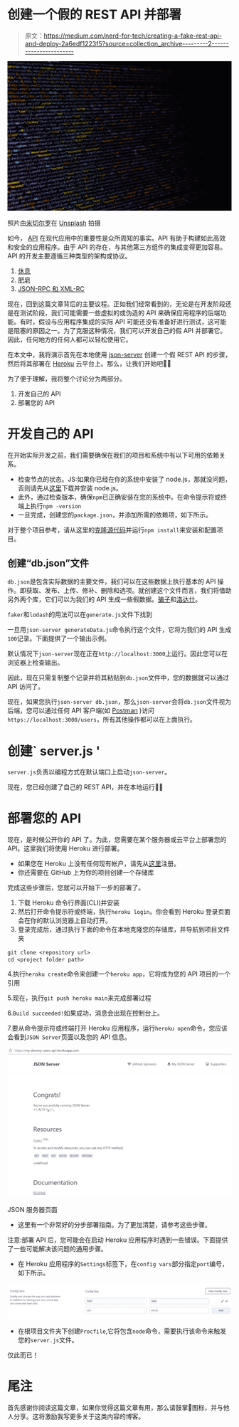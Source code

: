 # 创建一个假的 REST API 并部署

> 原文：<https://medium.com/nerd-for-tech/creating-a-fake-rest-api-and-deploy-2a6edf1223f5?source=collection_archive---------2----------------------->

![](img/86d2749d45a11fd2f1a84960e49c3cab.png)

照片由[米切尔罗](https://unsplash.com/@mitchel3uo?utm_source=unsplash&utm_medium=referral&utm_content=creditCopyText)在 [Unsplash](https://unsplash.com/s/photos/developer?utm_source=unsplash&utm_medium=referral&utm_content=creditCopyText) 拍摄

如今， [API](https://en.wikipedia.org/wiki/API) 在现代应用中的重要性是众所周知的事实。API 有助于构建如此高效和安全的应用程序。由于 API 的存在，与其他第三方组件的集成变得更加容易。API 的开发主要遵循三种类型的架构或协议。

1.  [休息](https://stoplight.io/api-types/#rest)
2.  [肥皂](https://stoplight.io/api-types/#soap)
3.  [JSON-RPC 和 XML-RC](https://stoplight.io/api-types/#json-rpc-and-xml-rpc)

现在，回到这篇文章背后的主要议程。正如我们经常看到的，无论是在开发阶段还是在测试阶段，我们可能需要一些虚拟的或伪造的 API 来确保应用程序的后端功能。有时，假设与应用程序集成的实际 API 可能还没有准备好进行测试，这可能是阻塞的原因之一。为了克服这种情况，我们可以开发自己的假 API 并部署它。因此，任何地方的任何人都可以轻松使用它。

在本文中，我将演示首先在本地使用 [json-server](https://github.com/typicode/json-server) 创建一个假 REST API 的步骤，然后将其部署在 [Heroku](https://dashboard.heroku.com/) 云平台上。那么，让我们开始吧🏃‍♀️

为了便于理解，我将整个讨论分为两部分。

1.  开发自己的 API
2.  部署您的 API

# 开发自己的 API

在开始实际开发之前，我们需要确保在我们的项目和系统中有以下可用的依赖关系。

*   检查节点的状态。JS:如果你已经在你的系统中安装了 node.js，那就没问题，否则请先从[这里](https://nodejs.org/en/)下载并安装 node.js。
*   此外，通过检查版本，确保`npm`已正确安装在您的系统中。在命令提示符或终端上执行`npm -version`
*   一旦完成，创建您的`package.json`，并添加所需的依赖项，如下所示。

对于整个项目参考，请从这里的[克隆源代码](https://github.com/iamKrishnendu/usersDummyAPI.git)并运行`npm install`来安装和配置项目。

## 创建“db.json”文件

`db.json`是包含实际数据的主要文件，我们可以在这些数据上执行基本的 API 操作。即获取、发布、上传、修补、删除和选项。就创建这个文件而言，我们将借助另外两个库，它们可以为我们的 API 生成一些假数据。[骗子](https://github.com/Marak/Faker.js#readme)和[洛达什](https://lodash.com/)。

`faker`和`lodash`的用法可以在`generate.js`文件下找到

一旦用`json-server generateData.js`命令执行这个文件，它将为我们的 API 生成`100`记录。下面提供了一个输出示例。

默认情况下`json-server`现在正在`http://localhost:3000`上运行。因此您可以在浏览器上检查输出。

因此，现在只需复制整个记录并将其粘贴到`db.json`文件中，您的数据就可以通过 API 访问了。

现在，如果您执行`json-server db.json`，那么`json-server`会将`db.json`文件视为后端，您可以通过任何 API 客户端(如 [Postman](https://www.postman.com/) )访问`https://localhost:3000/users`，所有其他操作都可以在上面执行。

# 创建` server.js '

`server.js`负责以编程方式在默认端口上启动`json-server`。

现在，您已经创建了自己的 REST API，并在本地运行👨‍🔧

# 部署您的 API

现在，是时候公开你的 API 了。为此，您需要在某个服务器或云平台上部署您的 API。这里我们将使用 Heroku 进行部署。

*   如果您在 Heroku 上没有任何现有帐户，请先从[这里](https://signup.heroku.com/login)注册。
*   你还需要在 GitHub 上为你的项目创建一个存储库

完成这些步骤后，您就可以开始下一步的部署了。

1.  下载 Heroku 命令行界面(CLI)并安装
2.  然后打开命令提示符或终端，执行`heroku login`。你会看到 Heroku 登录页面会在你的默认浏览器上自动打开。
3.  登录完成后，通过执行下面的命令在本地克隆您的存储库，并导航到项目文件夹

```
git clone <repository url> 
cd <project folder path>
```

4.执行`heroku create`命令来创建一个`heroku app`，它将成为您的 API 项目的一个引用

5.现在，执行`git push heroku main`来完成部署过程

6.`Build succeeded!`如果成功，消息会出现在控制台上。

7.要从命令提示符或终端打开 Heroku 应用程序，运行`heroku open`命令，您应该会看到`JSON Server`页面以及您的 API 信息。

![](img/4e41267fa408e7e6775084dcac0e7629.png)

JSON 服务器页面

*   这里有一个非常好的分步部署指南。为了更加清楚，请参考这些步骤。

注意:部署 API 后，您可能会在启动 Heroku 应用程序时遇到一些错误。下面提供了一些可能解决该问题的通用步骤。

*   在 Heroku 应用程序的`Settings`标签下，在`config vars`部分指定`port`编号，如下所示。

![](img/2268380960d226c05a296ad8a53d51cb.png)

*   在根项目文件夹下创建`Procfile`,它将包含`node`命令，需要执行该命令来触发您的`server.js`文件。

仅此而已！

# 尾注

首先感谢你阅读这篇文章，如果你觉得这篇文章有用，那么请鼓掌👏图标，并与他人分享。这将激励我写更多关于这类内容的博客。